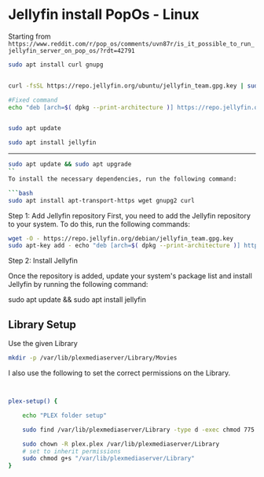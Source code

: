 # Jellyfin  install PopOs - Linux


Starting from `https://www.reddit.com/r/pop_os/comments/uvn87r/is_it_possible_to_run_jellyfin_server_on_pop_os/?rdt=42791`


```bash
sudo apt install curl gnupg


curl -fsSL https://repo.jellyfin.org/ubuntu/jellyfin_team.gpg.key | sudo gpg --dearmor -o /etc/apt/trusted.gpg.d/jellyfin.gpg

#Fixed command 
echo "deb [arch=$( dpkg --print-architecture )] https://repo.jellyfin.org/ubuntu jammy main" | sudo tee /etc/apt/sources.list.d/jellyfin.list


sudo apt update

sudo apt install jellyfin


```


----------------
```bash
sudo apt update && sudo apt upgrade
``
To install the necessary dependencies, run the following command:

```bash
sudo apt install apt-transport-https wget gnupg2 curl
```
Step 1: Add Jellyfin repository
First, you need to add the Jellyfin repository to your system. To do this, run the following commands:

```bash
wget -O - https://repo.jellyfin.org/debian/jellyfin_team.gpg.key
sudo apt-key add - echo "deb [arch=$( dpkg --print-architecture )] https://repo.jellyfin.org/debian $( lsb_release -c -s ) main" | sudo tee /etc/apt/sources.list.d/jellyfin.list
```


Step 2: Install Jellyfin

Once the repository is added, update your system's package list and install Jellyfin by running the following command:

sudo apt update && sudo apt install jellyfin

## Library Setup

Use the given Library 

```bash
mkdir -p /var/lib/plexmediaserver/Library/Movies

```


I also use the following to set the correct permissions on the Library.


```bash


plex-setup() {

    echo "PLEX folder setup"

    sudo find /var/lib/plexmediaserver/Library -type d -exec chmod 775 {} \;

    sudo chown -R plex.plex /var/lib/plexmediaserver/Library
    # set to inherit permissions
    sudo chmod g+s "/var/lib/plexmediaserver/Library"
}
```
